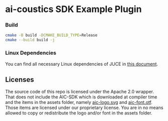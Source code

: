 # ai-coustics SDK Example Plugin

### Build

```sh
cmake -B build -DCMAKE_BUILD_TYPE=Release
cmake --build build -j
```

### Linux Dependencies

You can find all necessary Linux dependencies of JUCE in [this document](https://github.com/juce-framework/JUCE/blob/master/docs/Linux%20Dependencies.md).


## Licenses

The source code of this repo is licensed under the Apache 2.0 wrapper. That does not include the AIC-SDK which is downloaded at compiler time and the items in the assets folder, namely [aic-logo.svg](assets/aic_logo.svg) and [aic-font.otf](assets/aic_font.otf). Those items are licensed under our proprietary license. You are in no means allowed to copy or redistribute the logo and/or font in the assets folder.
